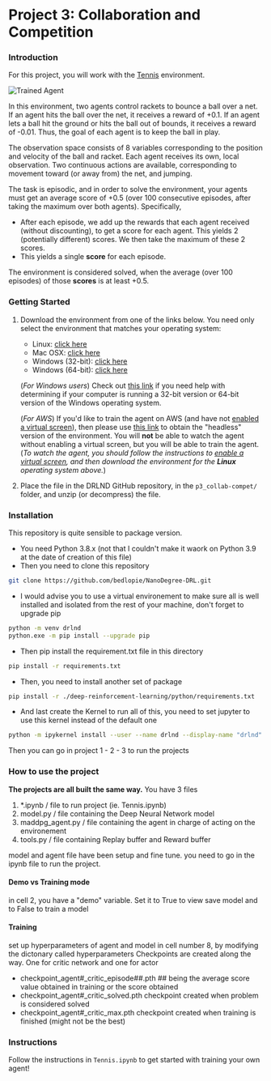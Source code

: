 [//]: # (Image References)

[image1]: https://user-images.githubusercontent.com/10624937/42135623-e770e354-7d12-11e8-998d-29fc74429ca2.gif "Trained Agent"
[final]: https://github.com/bedlopie/NanoDegree-DRL/blob/58979e76eadc766092407e686138289e42179741/deep-reinforcement-learning/p3_collab-compet/Tennis.gif "Trained"
[image2]: https://user-images.githubusercontent.com/10624937/42135622-e55fb586-7d12-11e8-8a54-3c31da15a90a.gif "Soccer"


# Project 3: Collaboration and Competition

### Introduction

For this project, you will work with the [Tennis](https://github.com/Unity-Technologies/ml-agents/blob/master/docs/Learning-Environment-Examples.md#tennis) environment.

![Trained Agent][final]

In this environment, two agents control rackets to bounce a ball over a net. If an agent hits the ball over the net, it receives a reward of +0.1.  If an agent lets a ball hit the ground or hits the ball out of bounds, it receives a reward of -0.01.  Thus, the goal of each agent is to keep the ball in play.

The observation space consists of 8 variables corresponding to the position and velocity of the ball and racket. Each agent receives its own, local observation.  Two continuous actions are available, corresponding to movement toward (or away from) the net, and jumping. 

The task is episodic, and in order to solve the environment, your agents must get an average score of +0.5 (over 100 consecutive episodes, after taking the maximum over both agents). Specifically,

- After each episode, we add up the rewards that each agent received (without discounting), to get a score for each agent. This yields 2 (potentially different) scores. We then take the maximum of these 2 scores.
- This yields a single **score** for each episode.

The environment is considered solved, when the average (over 100 episodes) of those **scores** is at least +0.5.

### Getting Started

1. Download the environment from one of the links below.  You need only select the environment that matches your operating system:
    - Linux: [click here](https://s3-us-west-1.amazonaws.com/udacity-drlnd/P3/Tennis/Tennis_Linux.zip)
    - Mac OSX: [click here](https://s3-us-west-1.amazonaws.com/udacity-drlnd/P3/Tennis/Tennis.app.zip)
    - Windows (32-bit): [click here](https://s3-us-west-1.amazonaws.com/udacity-drlnd/P3/Tennis/Tennis_Windows_x86.zip)
    - Windows (64-bit): [click here](https://s3-us-west-1.amazonaws.com/udacity-drlnd/P3/Tennis/Tennis_Windows_x86_64.zip)
    
    (_For Windows users_) Check out [this link](https://support.microsoft.com/en-us/help/827218/how-to-determine-whether-a-computer-is-running-a-32-bit-version-or-64) if you need help with determining if your computer is running a 32-bit version or 64-bit version of the Windows operating system.

    (_For AWS_) If you'd like to train the agent on AWS (and have not [enabled a virtual screen](https://github.com/Unity-Technologies/ml-agents/blob/master/docs/Training-on-Amazon-Web-Service.md)), then please use [this link](https://s3-us-west-1.amazonaws.com/udacity-drlnd/P3/Tennis/Tennis_Linux_NoVis.zip) to obtain the "headless" version of the environment.  You will **not** be able to watch the agent without enabling a virtual screen, but you will be able to train the agent.  (_To watch the agent, you should follow the instructions to [enable a virtual screen](https://github.com/Unity-Technologies/ml-agents/blob/master/docs/Training-on-Amazon-Web-Service.md), and then download the environment for the **Linux** operating system above._)

2. Place the file in the DRLND GitHub repository, in the `p3_collab-compet/` folder, and unzip (or decompress) the file. 

### Installation

This repository is quite sensible to package version.
* You need Python 3.8.x (not that I couldn't make it waork on Python 3.9 at the date of creation of this file)
* Then you need to clone this repository
```bash
git clone https://github.com/bedlopie/NanoDegree-DRL.git
```
* I would advise you to use a virtual environement to make sure all is well installed and isolated from the rest of your machine, don't forget to upgrade pip
```bash
python -m venv drlnd
python.exe -m pip install --upgrade pip
```
* Then pip install the requirement.txt file in this directory
```bash
pip install -r requirements.txt
```
* Then, you need to install another set of package
```bash
pip install -r ./deep-reinforcement-learning/python/requirements.txt
```
* And last create the Kernel to run all of this, you need to set jupyter to use this kernel instead of the default one
```bash
python -m ipykernel install --user --name drlnd --display-name "drlnd"
```

Then you can go in project 1 - 2 - 3 to run the projects

### How to use the project

**The projects are all built the same way.**
You have 3 files
1. *.ipynb           / file to run project (ie. Tennis.ipynb)
2. model.py          / file containing the Deep Neural Network model 
3. maddpg_agent.py   / file containing the agent in charge of acting on the environement
4. tools.py          / file containing Replay buffer and Reward buffer

model and agent file have been setup and fine tune.
you need to go in the ipynb file to run the project.

#### Demo vs Training mode

in cell 2, you have a "demo" variable. Set it to True to view save model and to False to train a model

#### Training

set up hyperparameters of agent and model in cell number 8, by modifying the dictonary called hyperparameters
Checkpoints are created along the way. One for critic network and one for actor
* checkpoint_agent#_critic_episode##.pth         ## being the average score value obtained in training or the score obtained
* checkpoint_agent#_critic_solved.pth            checkpoint created when problem is considered solved
* checkpoint_agent#_critic_max.pth               checkpoint created when training is finished (might not be the best)



### Instructions

Follow the instructions in `Tennis.ipynb` to get started with training your own agent!  
